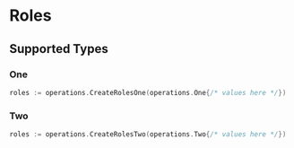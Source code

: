 # Roles


## Supported Types

### One

```go
roles := operations.CreateRolesOne(operations.One{/* values here */})
```

### Two

```go
roles := operations.CreateRolesTwo(operations.Two{/* values here */})
```

